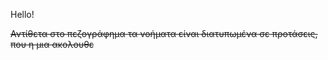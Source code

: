 Hello!

 ~~Αντίθετα στο πεζογράφημα τα νοήματα είναι διατυπωμένα σε προτάσεις, που η μια ακολουθε~~
